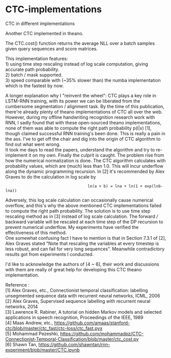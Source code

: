 # CTC-implementations
CTC in different implementations

 Another CTC implemented in theano.  
 
 The CTC.cost() function returns the average NLL over a batch samples given query sequences and score matrices. 
 
 This implementation features:  
    1) using time step rescaling instead of log scale computation, giving accurate path probability.  
    2) batch / mask supported.  
    3) speed comparable with (~35% slower than) the numba implementation which is the fastest by now.  
    
 A longer explanation why I "reinvent the wheel": 
     CTC plays a key role in LSTM-RNN training, with its power we can be liberated from the cumbersome segmentation /
 alignment task. By the time of this publication, there're already plenty of theano implementations of CTC all over the
 web. However, during my offline handwriting recognition research work with RNN, I sadly found that with these open-sourced
 theano implementations, none of them was able to compute the right path probability p(l|x) [1], though claimed successful
 RNN training's been done. This is really a pain in the ass. I've to get off the chair and dig into the origin of CTC
 algorithm to find out what went wrong.  
     It took me days to read the papers, understand the algorithm and try to re-implement it on my own. Finally the culprit
 is caught. The problem rise from how the numerical normalization is done. The CTC algorithm calculates with probability
 values, which are (much) less than 1.0. This will incur underflow along the dynamic programming recursion. In [2] it's
 recommended by Alex Graves to do the calculation in log scale by  
 
                                        ln(a + b) = lna + ln(1 + exp(lnb-lna))  
                                        
 Adversely, this log scale calculation can occasionally cause numerical overflow, and this's why the above mentioned CTC
 implementations failed to compute the right path probability. The solution is to use time step rescaling method as in [3]
 instead of log scale calculation. The forward / backward variable will be rescaled at each time step of the DP recursion
 to prevent numerical underflow. My experiments have verified the effectiveness of this method.  
 One somewhat confusing fact I have to mention is that in Section 7.3.1 of [2], Alex Graves stated "Note that rescaling
 the variables at every timestep is less robust, and can fail for very long sequences". Meanwhile contradictory results
 got from experiments I conducted.  
 
 I'd like to acknowledge the authors of [4 ~ 6], their work and discussions with them are really of great help for developing
 this CTC theano implementation.  
 
 Reference :  
              [1] Alex Graves, etc., Connectionist temporal classification: labelling unsegmented sequence data with recurrent neural networks, ICML, 2006  
              [2] Alex Graves, Supervised sequence labelling with recurrent neural networks, 2014  
              [3] Lawrence R. Rabiner, A tutorial on hidden Markov models and selected applications in speech recognition, Proceedings of the IEEE, 1989  
              [4] Maas Andrew, etc., https://github.com/amaas/stanford-ctc/blob/master/ctc_fast/ctc-loss/ctc_fast.pyx  
              [5] Mohammad Pezeshki, https://github.com/mohammadpz/CTC-Connectionist-Temporal-Classification/blob/master/ctc_cost.py  
              [6] Shawn Tan, https://github.com/shawntan/rnn-experiment/blob/master/CTC.ipynb  
              
